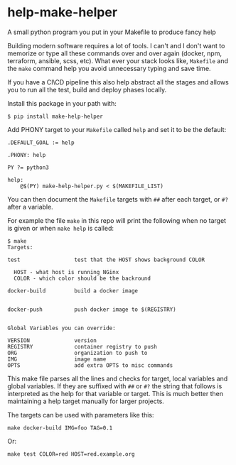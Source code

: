 # help-make-helper

A small python program you put in your Makefile to produce fancy help

Building modern software requires a lot of tools. I can't and I don't want
to memorize or type all these commands over and over again (docker, npm,
terraform, ansible, scss, etc). What ever your stack looks like, ``Makefile``
and the ``make`` command help you avoid unnecessary typing and save time.

If you have a CI\CD pipeline this also help abstract all the stages and allows
you to run all the test, build and deploy phases locally.

Install this package in your path with:
```
$ pip install make-help-helper
```

Add PHONY target to your `Makefile` called `help` and set it to be the default:
```
.DEFAULT_GOAL := help

.PHONY: help

PY ?= python3

help:
	@$(PY) make-help-helper.py < $(MAKEFILE_LIST)

```

You can then document the `Makefile` targets with `##` after each target,
or `#?` after a variable.

For example the file `make` in this repo will print the following when no
target is given or when `make help` is called:

```
$ make
Targets:

test                 test that the HOST shows background COLOR

  HOST - what host is running NGinx
  COLOR - which color should be the backround

docker-build         build a docker image


docker-push          push docker image to $(REGISTRY)


Global Variables you can override:

VERSION              version
REGISTRY             container registry to push
ORG                  organization to push to
IMG                  image name
OPTS                 add extra OPTS to misc commands
```

This make file parses all the lines and checks for target, local variables
and global variables.
If they are suffixed with `##` or `#?` the string that follows is interpreted
as the help for that variable or target.
This is much better then maintaining a help target manually for larger
projects.

The targets can be used with parameters like this:

```
make docker-build IMG=foo TAG=0.1
```

Or:

```
make test COLOR=red HOST=red.example.org
```
